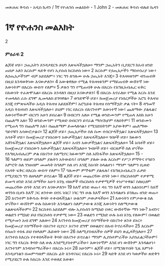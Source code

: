 ﻿
መጽሐፍ ቅዱስ - አዲስ ኪዳን / 1ኛ የዮሐንስ መልእክት - 1 John 2 - መጽሐፍ ቅዱስ ብሉይ ኪዳን
# 1ኛ የዮሐንስ መልእክት
2
### ምዕራፍ 2
 ልጆቼ ሆይ፥ ኃጢአትን እንዳታደርጉ ይህን እጽፍላችኋለሁ። ማንም ኃጢአትን ቢያደርግ ከአብ ዘንድ ጠበቃ አለን እርሱም ጻድቅ የሆነ ኢየሱስ ክርስቶስ ነው።
2  እርሱም የኃጢአታችን ማስተስሪያ ነው፥ ለኃጢአታችንም ብቻ አይደለም፥ ነገር ግን ለዓለሙ ሁሉ ኃጢአት እንጂ።
3  ትእዛዛቱንም ብንጠብቅ በዚህ እንዳወቅነው እናውቃለን።
4  አውቄዋለሁ የሚል ትእዛዛቱንም የማይጠብቅ ውሸተኛ ነው እውነትም በእርሱ ውስጥ የለም።
5  ቃሉን ግን የሚጠብቅ ሁሉ በእርሱ የእግዚአብሔር ፍቅር በእውነት ተፈጽሞአል። በእርሱ እንዳለን በዚህ እናውቃለን፤
6  በእርሱ እኖራለሁ የሚል እርሱ እንደ ተመላለሰ ራሱ ደግሞ ሊመላለስ ይገባዋል።
7  ወንድሞች ሆይ፥ ከመጀመሪያ የነበረቻችሁ አሮጌ ትእዛዝ እንጂ የምጽፍላችሁ አዲስ ትእዛዝ አይደለችም፤ አሮጌይቱ ትእዛዝ የሰማችኋት ቃል ናት።
8  ዳግመኛ አዲስ ትእዛዝን እጽፍላችኋለሁ፥ ይህም ነገር በእርሱ በእናንተም እውነተኛ ነው፤ ጨለማው ያልፋልና እውነተኛውም ብርሃን አሁን ይበራል።
9  በብርሃን አለሁ የሚል ወንድሙንም የሚጠላ እስከ አሁን በጨለማ አለ።
10  ወንድሙንም የሚወድ በብርሃን ይኖራል ማሰናከያም የለበትም፤
11  ወንድሙን የሚጠላ ግን በጨለማ አለ፥ በጨለማም ይመላለሳል፥ የሚሄድበትንም አያውቅም፥ ጨለማው ዓይኖቹን አሳውሮታልና።
12  ልጆች ሆይ፥ ኃጢአታችሁ ስለ ስሙ ተሰርዮላችኋልና እጽፍላችኋለሁ።
13  አባቶች ሆይ፥ ከመጀመሪያ የነበረውን አውቃችኋልና እጽፍላችኋለሁ። ጎበዞች ሆይ፥ ክፉውን አሸንፋችኋልና እጽፍላችኋለሁ። ልጆች ሆይ፥ አብን አውቃችኋልና እጽፍላችኋለሁ።
14  አባቶች ሆይ፥ ከመጀመሪያ የነበረውን አውቃችኋልና እጽፍላችኋለሁ። ጐበዞች ሆይ፥ ብርቱዎች ስለ ሆናችሁ የእግዚአብሔርም ቃል በእናንተ ስለሚኖር ክፉውንም ስለ አሸነፋችሁ እጽፍላችኋለሁ።
15 -  
16  ዓለምን ወይም በዓለም ያሉትን አትውደዱ፤ በዓለም ያለው ሁሉ እርሱም የሥጋ ምኞትና የዓይን አምሮት ስለ ገንዘብም መመካት ከዓለም ስለ ሆነ እንጂ ከአባት ስላልሆነ፥ ማንም ዓለምን ቢወድ የአባት ፍቅር በእርሱ ውስጥ የለም።
17  ዓለሙም ምኞቱም ያልፋሉ፤ የእግዚአብሔርን ፈቃድ የሚያደርግ ግን ለዘላለም ይኖራል።
18  ልጆች ሆይ፥ መጨረሻው ሰዓት ነው፥ የክርስቶስም ተቃዋሚ ይመጣ ዘንድ እንደ ሰማችሁ አሁን እንኳ ብዙዎች የክርስቶስ ተቃዋሚዎች ተነሥተዋል፤ ስለዚህም መጨረሻው ሰዓት እንደ ሆነ እናውቃለን።
19  ከእኛ ዘንድ ወጡ፥ ዳሩ ግን ከእኛ ወገን አልነበሩም፤ ከእኛ ወገንስ ቢሆኑ ከእኛ ጋር ጸንተው በኖሩ ነበር፤ ነገር ግን ሁሉ ከእኛ ወገን እንዳልሆኑ ይገለጡ ዘንድ ወጡ።
20  እናንተም ከቅዱሱ ቅባት ተቀብላችኋል፥ ሁሉንም ታውቃላችሁ።
21  እውነትን የምታውቁ ስለ ሆናችሁ፥ ውሸትም ሁሉ ከእውነት እንዳልሆነ ስለምታውቁ እንጂ እውነትን ስለማታውቁ አልጽፍላችሁም።
22  ክርስቶስ አይደለም ብሎ ኢየሱስን ከሚክድ በቀር ውሸተኛው ማን ነው? አብንና ወልድን የሚክድ ይህ የክርስቶስ ተቃዋሚ ነው።
23  ወልድን የሚክድ ሁሉ አብ እንኳ የለውም፤ በወልድ የሚታመን አብ ደግሞ አለው።
24  እናንተስ ከመጀመሪያ የሰማችሁት በእናንተ ጸንቶ ይኑር። ከመጀመሪያ የሰማችሁት በእናንተ ቢኖር፥ እናንተ ደግሞ በወልድና በአብ ትኖራላችሁ።
25  እርሱም የሰጠን ተስፋ ይህ የዘላለም ሕይወት ነው።
26  ስለሚያስቱአችሁ ሰዎች ይህን ጽፌላችኋለሁ።
27  እናንተስ ከእርሱ የተቀበላችሁት ቅባት በእናንተ ይኖራል፥ ማንም ሊያስተምራችሁ አያስፈልጋችሁም፤ ነገር ግን የእርሱ ቅባት ስለ ሁሉ እንደሚያስተምራችሁ፥ እውነተኛም እንደ ሆነ ውሸትም እንዳልሆነ፥ እናንተንም እንዳስተማራችሁ፥ በእርሱ ኑሩ።
28  አሁንም፥ ልጆች ሆይ፥ በሚገለጥበት ጊዜ እምነት እንዲሆንልን በመምጣቱም በእርሱ ፊት እንዳናፍር በእርሱ ኑሩ።
29  ጻድቅ እንደ ሆነ ካወቃችሁ ጽድቅን የሚያደርግ ሁሉ ከእርሱ እንደ ተወለደ እወቁ። 
